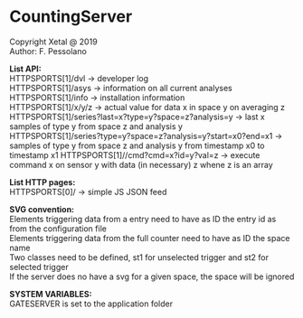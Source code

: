 # CountingServer

Copyright Xetal @ 2019  
Author: F. Pessolano  


**List API:**  
HTTPSPORTS[1]/dvl -> developer log  
HTTPSPORTS[1]/asys -> information on all current analyses
HTTPSPORTS[1]/info -> installation information  
HTTPSPORTS[1]/x/y/z -> actual value for data x in space y on averaging z  
HTTPSPORTS[1]/series?last=x?type=y?space=z?analysis=y -> last x samples of type y from space z and analysis y  
HTTPSPORTS[1]/series?type=y?space=z?analysis=y?start=x0?end=x1 -> samples of type y from space z and analysis y from timestamp x0 to timestamp x1 
HTTPSPORTS[1]//cmd?cmd=x?id=y?val=z -> execute command x on sensor y with data (in necessary) z whene z is an array


**List HTTP pages:**  
HTTPSPORTS[0]/ -> simple JS JSON feed  

**SVG convention:**  
Elements triggering data from a entry need to have as ID the entry id as from the configuration file  
Elements triggering data from the full counter need to have as ID the space name  
Two classes need to be defined, st1 for unselected trigger and st2 for selected trigger  
If the server does no have a svg for a given space, the space will be ignored  

**SYSTEM VARIABLES:**  
GATESERVER is set to the application folder  